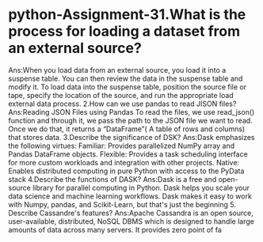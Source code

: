 # python-Assignment-31.What is the process for loading a dataset from an external source? 
Ans:When you load data from an external source, you load it into a suspense table. You can then review 
the data in the suspense table and modify it. To load data into the suspense table, position the source 
file or tape, specify the location of the source, and run the appropriate load external data process.
2.How can we use pandas to read JISON files? 
Ans:Reading JSON Files using Pandas
To read the files, we use read_json() function and through it, we pass the path to the JSON file we want 
to read. Once we do that, it returns a “DataFrame”( A table of rows and columns) that stores data.
3.Describe the significance of DSK? 
Ans:Dask emphasizes the following virtues: Familiar: Provides parallelized NumPy array and Pandas 
DataFrame objects. Flexible: Provides a task scheduling interface for more custom workloads and 
integration with other projects. Native: Enables distributed computing in pure Python with access to the 
PyData stack
4.Describe the functions of DASK? 
Ans:Dask is a free and open-source library for parallel computing in Python. Dask helps you scale your 
data science and machine learning workflows. Dask makes it easy to work with Numpy, pandas, and 
Scikit-Learn, but that's just the beginning
5. Describe Cassandre's features? 
Ans:Apache Cassandra is an open source, user-available, distributed, NoSQL DBMS which is designed to 
handle large amounts of data across many servers. It provides zero point of fa
